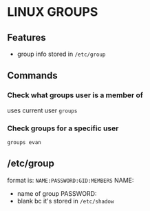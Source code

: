 # LINUX GROUPS

## Features
- group info stored in `/etc/group`

## Commands

### Check what groups user is a member of
uses current user
`groups`

### Check groups for a specific user
`groups evan`

## /etc/group
format is:
`NAME:PASSWORD:GID:MEMBERS`
NAME:
- name of group
PASSWORD:
- blank bc it's stored in `/etc/shadow`